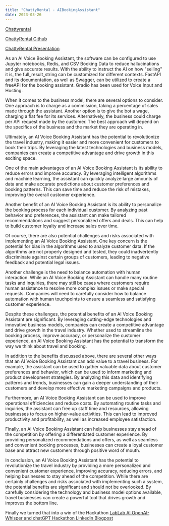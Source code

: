 ```yaml
---
title: "ChattyRental - AIBookingAssistant"
date: 2023-03-26
---
```

[Chattyrental](https://lablab.ai/event/chatgpt-api-and-whisper-api-global-hackathon/room-booking-ai-assistant/chattyrental-ai-room-rentals)  

[ChattyRental Github](https://github.com/johnnyknoxville1337/AIBookingAssistant)  

[ChattyRental Presentation](https://storage.googleapis.com/lablab-static-eu/presentations%2Fsubmissions%2Fclfpxofal0000356l36ayahnt%2Fclfpxofal0000356l36ayahnt-1679867667288.pdf)  


As an AI Voice Booking Assistant, the software can be configured to use Jupyter notebooks, Redis, and CSV Booking Data to reduce hallucinations and give accurate results. With the ability to instruct the AI on how "selling" it is, the full_result_string can be customized for different contexts. FastAPI and its documentation, as well as Swagger, can be utilized to create a freeAPI for the booking assistant. Gradio has been used for Voice Input and Hosting.

When it comes to the business model, there are several options to consider. One approach is to charge as a commission, taking a percentage of sales made through the assistant. Another option is to give the bot a wage, charging a flat fee for its services. Alternatively, the business could charge per API request made by the customer. The best approach will depend on the specifics of the business and the market they are operating in.

Ultimately, an AI Voice Booking Assistant has the potential to revolutionize the travel industry, making it easier and more convenient for customers to book their trips. By leveraging the latest technologies and business models, companies can create a competitive advantage and drive growth in this exciting space.

One of the main advantages of an AI Voice Booking Assistant is its ability to reduce errors and improve accuracy. By leveraging intelligent algorithms and machine learning, the assistant can quickly analyze large amounts of data and make accurate predictions about customer preferences and booking patterns. This can save time and reduce the risk of mistakes, improving the overall customer experience.

Another benefit of an AI Voice Booking Assistant is its ability to personalize the booking process for each individual customer. By analyzing past behavior and preferences, the assistant can make tailored recommendations and suggest personalized offers and deals. This can help to build customer loyalty and increase sales over time.

Of course, there are also potential challenges and risks associated with implementing an AI Voice Booking Assistant. One key concern is the potential for bias in the algorithms used to analyze customer data. If the algorithms are not properly designed and tested, they could inadvertently discriminate against certain groups of customers, leading to negative feedback and potential legal issues.

Another challenge is the need to balance automation with human interaction. While an AI Voice Booking Assistant can handle many routine tasks and inquiries, there may still be cases where customers require human assistance to resolve more complex issues or make special requests. Companies will need to carefully consider how to balance automation with human touchpoints to ensure a seamless and satisfying customer experience.

Despite these challenges, the potential benefits of an AI Voice Booking Assistant are significant. By leveraging cutting-edge technologies and innovative business models, companies can create a competitive advantage and drive growth in the travel industry. Whether used to streamline the booking process, improve accuracy, or personalize the customer experience, an AI Voice Booking Assistant has the potential to transform the way we think about travel and booking.

In addition to the benefits discussed above, there are several other ways that an AI Voice Booking Assistant can add value to a travel business. For example, the assistant can be used to gather valuable data about customer preferences and behavior, which can be used to inform marketing and product development strategies. By analyzing this data and identifying patterns and trends, businesses can gain a deeper understanding of their customers and develop more effective marketing campaigns and products.

Furthermore, an AI Voice Booking Assistant can be used to improve operational efficiencies and reduce costs. By automating routine tasks and inquiries, the assistant can free up staff time and resources, allowing businesses to focus on higher-value activities. This can lead to improved productivity and profitability, as well as increased employee satisfaction.

Finally, an AI Voice Booking Assistant can help businesses stay ahead of the competition by offering a differentiated customer experience. By providing personalized recommendations and offers, as well as seamless and convenient booking processes, businesses can create a loyal customer base and attract new customers through positive word of mouth.

In conclusion, an AI Voice Booking Assistant has the potential to revolutionize the travel industry by providing a more personalized and convenient customer experience, improving accuracy, reducing errors, and helping businesses to stay ahead of the competition. While there are certainly challenges and risks associated with implementing such a system, the potential benefits are significant and should not be overlooked. By carefully considering the technology and business model options available, travel businesses can create a powerful tool that drives growth and improves the bottom line.


Finally we turned that into a win of the Hackathon
[LabLab AI OpenAI-Whisper and chatGPT Hackathon Linkedin Blogpost](https://www.linkedin.com/posts/lablab-ai_chatgpt-api-whisper-api-hackathon-highlights-activity-7049797404094570496-sIQ_?utm_source=share&utm_medium=member_desktop)  
